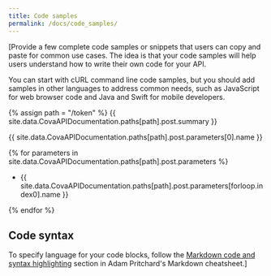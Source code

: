 ```yaml
---
title: Code samples
permalink: /docs/code_samples/
---
```


[Provide a few complete code samples or snippets that users can copy and paste for common use cases. The idea is that your code samples will help users understand how to write their own code for your API.

You can start with cURL command line code samples, but you should add samples in other languages to address common needs, such as JavaScript for web browser code and Java and Swift for mobile developers.

{% assign path = "/token" %}
{{ site.data.CovaAPIDocumentation.paths[path].post.summary }}



{{ site.data.CovaAPIDocumentation.paths[path].post.parameters[0].name }}


{% for parameters in site.data.CovaAPIDocumentation.paths[path].post.parameters %}
<ul>
<li>{{ site.data.CovaAPIDocumentation.paths[path].post.parameters[forloop.index0].name }}</li>
</ul>
{% endfor %}


<!--
<table>
    <thead>
    <tr><th>Name</th><th>Type</th><th>Description</th><th>Required?</th></tr>
    </thead>
    {% for parameter in site.data.CovaAPIDocumentation.paths.post.parameters %}
        {% if parameter.in == "query" %}
        <tr>
            <td><code>{{ parameter.name }}</code></td>
            <td><code>{{ parameter.type }}</code></td>
            <td>
            {% assign found = false %}
            {% for param in site.data.swagger.paths.get.parameters %}
                {% if parameter.name == param.name %}
                    {{ param.description }}
                    {% assign found = true %}
                {% endif %}
            {% endfor %}
            {% if found == false %}
                ** New parameter **
            {% endif %}
            </td>
            <td><code>{{ parameter.required }}</code></td>
        </tr>
        {% endif %}
    {% endfor %}
</table>
-->

<!--

<script src="https://cdn.rawgit.com/JS-DevTools/swagger-parser/dist/swagger-parser.js"></script>
<script>
var myAPI = site.dist.CovaAPIDocumentation
  SwaggerParser.validate(myAPI, function(err, api) {
    if (err) {
      console.error(err);
    }
    else {
      console.log("API name: %s, Version: %s", api.info.title, api.info.version);
    }
  });
</script> 
-->

## Code syntax

To specify language for your code blocks, follow the [Markdown code and syntax highlighting](https://github.com/adam-p/markdown-here/wiki/Markdown-Cheatsheet#code-and-syntax-highlighting) section in Adam Pritchard's Markdown cheatsheet.]
